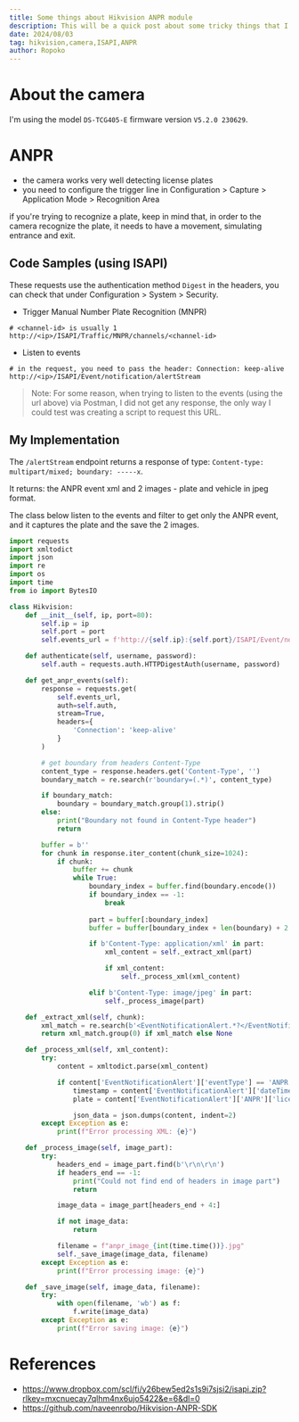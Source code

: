```yaml
---
title: Some things about Hikvision ANPR module
description: This will be a quick post about some tricky things that I found while working with Hikvision ANPR module.
date: 2024/08/03
tag: hikvision,camera,ISAPI,ANPR
author: Ropoko
---
```


# About the camera
I'm using the model `DS-TCG405-E` firmware version `V5.2.0 230629`.

# ANPR
- the camera works very well detecting license plates
- you need to configure the trigger line in Configuration > Capture > Application Mode > Recognition Area

if you're trying to recognize a plate, keep in mind that, in order to the camera recognize the plate, it needs to have a movement, simulating entrance and exit.

## Code Samples (using ISAPI)
These requests use the authentication method `Digest` in the headers, you can check that under Configuration > System > Security.

- Trigger Manual Number Plate Recognition (MNPR)

```text
# <channel-id> is usually 1
http://<ip>/ISAPI/Traffic/MNPR/channels/<channel-id>
```
- Listen to events

```text
# in the request, you need to pass the header: Connection: keep-alive
http://<ip>/ISAPI/Event/notification/alertStream
```
> Note: For some reason, when trying to listen to the events (using the url above) via Postman, I did not get any response, the only way I could test was creating a script to request this URL.

## My Implementation
The `/alertStream` endpoint returns a response of type: `Content-type: multipart/mixed; boundary: -----x`.

It returns: the ANPR event xml and 2 images - plate and vehicle in jpeg format.

The class below listen to the events and filter to get only the ANPR event, and it captures the plate and the save the 2 images.

```python
import requests
import xmltodict
import json
import re
import os
import time
from io import BytesIO

class Hikvision:
	def __init__(self, ip, port=80):
		self.ip = ip
		self.port = port
		self.events_url = f'http://{self.ip}:{self.port}/ISAPI/Event/notification/alertStream'

	def authenticate(self, username, password):
		self.auth = requests.auth.HTTPDigestAuth(username, password)

	def get_anpr_events(self):
		response = requests.get(
			self.events_url,
			auth=self.auth,
			stream=True,
			headers={
				'Connection': 'keep-alive'
			}
		)

		# get boundary from headers Content-Type
		content_type = response.headers.get('Content-Type', '')
		boundary_match = re.search(r'boundary=(.*)', content_type)

		if boundary_match:
			boundary = boundary_match.group(1).strip()
		else:
			print("Boundary not found in Content-Type header")
			return

		buffer = b''
		for chunk in response.iter_content(chunk_size=1024):
			if chunk:
				buffer += chunk
				while True:
					boundary_index = buffer.find(boundary.encode())
					if boundary_index == -1:
						break
					
					part = buffer[:boundary_index]
					buffer = buffer[boundary_index + len(boundary) + 2:]

					if b'Content-Type: application/xml' in part:
						xml_content = self._extract_xml(part)

						if xml_content:
							self._process_xml(xml_content)

					elif b'Content-Type: image/jpeg' in part:
						self._process_image(part)

	def _extract_xml(self, chunk):
		xml_match = re.search(b'<EventNotificationAlert.*?</EventNotificationAlert>', chunk, re.DOTALL)
		return xml_match.group(0) if xml_match else None

	def _process_xml(self, xml_content):
		try:
			content = xmltodict.parse(xml_content)

			if content['EventNotificationAlert']['eventType'] == 'ANPR':
				timestamp = content['EventNotificationAlert']['dateTime']
				plate = content['EventNotificationAlert']['ANPR']['licensePlate']

				json_data = json.dumps(content, indent=2)
		except Exception as e:
			print(f"Error processing XML: {e}")

	def _process_image(self, image_part):
		try:
			headers_end = image_part.find(b'\r\n\r\n')
			if headers_end == -1:
				print("Could not find end of headers in image part")
				return

			image_data = image_part[headers_end + 4:]

			if not image_data:
				return

			filename = f"anpr_image_{int(time.time())}.jpg"
			self._save_image(image_data, filename)
		except Exception as e:
			print(f"Error processing image: {e}")

	def _save_image(self, image_data, filename):
		try:
			with open(filename, 'wb') as f:
				f.write(image_data)
		except Exception as e:
			print(f"Error saving image: {e}")
```

# References
- https://www.dropbox.com/scl/fi/y26bew5ed2s1s9i7sjsi2/isapi.zip?rlkey=mxcnuecay7qlhm4nx6ujo5422&e=6&dl=0
- https://github.com/naveenrobo/Hikvision-ANPR-SDK
  